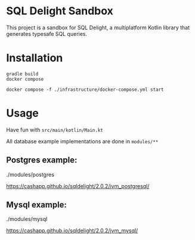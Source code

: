 # SQL Delight Sandbox

This project is a sandbox for SQL Delight, a multiplatform Kotlin library that generates typesafe SQL queries.


# Installation

```
gradle build
docker compose

docker compose -f ./infrastructure/docker-compose.yml start
```

# Usage

Have fun with `src/main/kotlin/Main.kt`

All database example implementations are done in `modules/**`

## Postgres example:

./modules/postgres

https://cashapp.github.io/sqldelight/2.0.2/jvm_postgresql/

## Mysql example:

./modules/mysql

https://cashapp.github.io/sqldelight/2.0.2/jvm_mysql/
